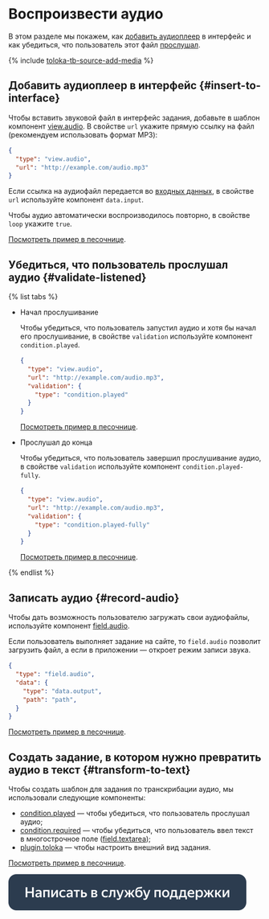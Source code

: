 # Воспроизвести аудио

В этом разделе мы покажем, как [добавить аудиоплеер](#insert-to-interface) в интерфейс и как убедиться, что пользователь этот файл [прослушал](#validate-listened).

{% include [toloka-tb-source-add-media](../_includes/toloka-tb-source/id-toloka-tb-source/add-media.md) %}



## Добавить аудиоплеер в интерфейс {#insert-to-interface}

Чтобы вставить звуковой файл в интерфейс задания, добавьте в шаблон компонент [view.audio](../reference/view.audio.md). В свойстве `url` укажите прямую ссылку на файл (рекомендуем использовать формат MP3):
```json
{
  "type": "view.audio",
  "url": "http://example.com/audio.mp3"
}
```

Если ссылка на аудиофайл передается во [входных данных](work-with-data.md), в свойстве `url` используйте компонент `data.input`.

Чтобы аудио автоматически воспроизводилось повторно, в свойстве `loop` укажите `true`.

[Посмотреть пример в песочнице](https://clck.ru/QuusY).


## Убедиться, что пользователь прослушал аудио {#validate-listened}

{% list tabs %}

- Начал прослушивание

  Чтобы убедиться, что пользователь запустил аудио и хотя бы начал его прослушивание, в свойстве `validation` используйте компонент `condition.played`.
  ```json
  {
    "type": "view.audio",
    "url": "http://example.com/audio.mp3",
    "validation": {
      "type": "condition.played"
    }
  }
  ```

  [Посмотреть пример в песочнице](https://clck.ru/Quuzb).

- Прослушал до конца

  Чтобы убедиться, что пользователь завершил прослушивание аудио, в свойстве `validation` используйте компонент `condition.played-fully`.
  ```json
  {
    "type": "view.audio",
    "url": "http://example.com/audio.mp3",
    "validation": {
      "type": "condition.played-fully"
    }
  }
  ```

  [Посмотреть пример в песочнице](https://clck.ru/Quv4p).

{% endlist %}

## Записать аудио {#record-audio}

Чтобы дать возможность пользователю загружать свои аудиофайлы, используйте компонент [field.audio](../reference/field.audio.md).

Если пользователь выполняет задание на сайте, то `field.audio` позволит загрузить файл, а если в приложении — откроет режим записи звука.

```json
{
  "type": "field.audio",
  "data": {
    "type": "data.output",
    "path": "path",
  }
}
```

[Посмотреть пример в песочнице](https://clck.ru/TEDEW).


## Создать задание, в котором нужно превратить аудио в текст {#transform-to-text}

Чтобы создать шаблон для задания по транскрибации аудио, мы использовали следующие компоненты:

- [condition.played](../reference/condition.played.md) — чтобы убедиться, что пользователь прослушал аудио;
- [condition.required](../reference/condition.required.md) — чтобы убедиться, что пользователь ввел текст в многострочное поле ([field.textarea](../reference/field.textarea.md));
- [plugin.toloka](../reference/plugin.toloka.md) — чтобы настроить внешний вид задания.

[Посмотреть пример в песочнице](https://clck.ru/QpFYn).


[![](../_images/buttons/contact-support.svg)](../concepts/support.md)
